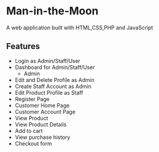 # Man-in-the-Moon
A web application built with HTML,CSS,PHP and JavaScript

## Features 
 * Login as Admin/Staff/User
 * Dashboard for Admin/Staff/User
     * Admin
 * Edit and Delete Profile as Admin
 * Create Staff Account as Admin
 * Edit Product Profile as Staff  
 * Register Page
 * Customer Home Page
 * Customer Account Page
 * View Product
 * View Product Details 
 * Add to cart
 * View purchase history
 * Checkout form
